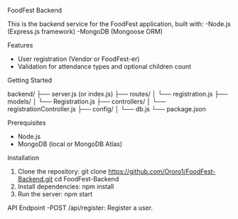 FoodFest Backend

This is the backend service for the FoodFest application, built with:
-Node.js (Express.js framework)
-MongoDB (Mongoose ORM)

Features
- User registration (Vendor or FoodFest-er)
- Validation for attendance types and optional children count

Getting Started

backend/
├── server.js (or index.js)
├── routes/
│   └── registration.js
├── models/
│   └── Registration.js
├── controllers/
│   └── registrationController.js
├── config/
│   └── db.js
└── package.json


Prerequisites
- Node.js
- MongoDB (local or MongoDB Atlas)

Installation
1. Clone the repository: git clone https://github.com/Ororo1/FoodFest-Backend.git cd FoodFest-Backend
2. Install dependencies: npm install
3. Run the server: npm start

API Endpoint
-POST /api/register: Register a user.


